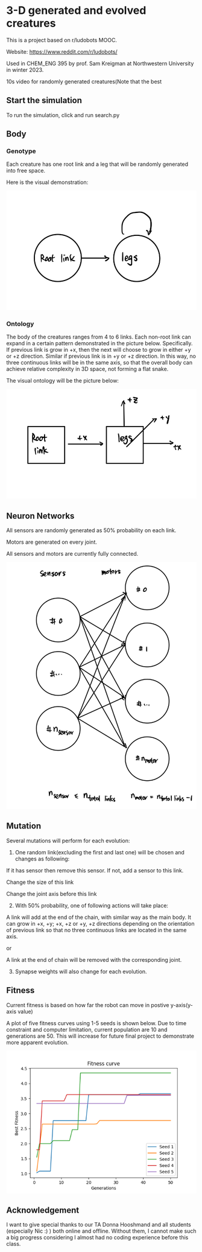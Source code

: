 3-D generated and evolved creatures 
======
This is a project based on r/ludobots MOOC.

Website: https://www.reddit.com/r/ludobots/

Used in CHEM_ENG 395 by prof. Sam Kreigman at Northwestern University in winter 2023.

10s video for randomly generated creatures(Note that the best

Start the simulation
---
To run the simulation, click and run search.py


## Body

### Genotype

Each creature has one root link and a leg that will be randomly generated into free space.

Here is the visual demonstration:

![alt text](https://github.com/DerekXu0518/Mybots/blob/3D_snake/Images/IMG_0051.jpeg)

### Ontology

The body of the creatures ranges from 4 to 6 links. Each non-root link can expand in a certain pattern demonstrated in the picture below.
Specifically. If previous link is grow in +x, then the next will choose to grow in either +y or +z direction. Similar if previous link is in +y or +z direction.
In this way, no three continuous links will be in the same axis, so that the overall body can achieve relative complexity in 3D space, not forming a flat snake.

The visual ontology will be the picture below:

![alt text](https://github.com/DerekXu0518/Mybots/blob/3D_snake/Images/IMG_0052.jpeg)

Neuron Networks
---
All sensors are randomly generated as 50% probability on each link.

Motors are generated on every joint.

All sensors and motors are currently fully connected.

![alt text](https://github.com/DerekXu0518/Mybots/blob/3D_snake/Images/IMG_0053.jpeg)

Mutation
---
Several mutations will perform for each evolution:

1. One random link(excluding the first and last one) will be chosen and changes as following:

If it has sensor then remove this sensor. If not, add a sensor to this link. 

Change the size of this link 

Change the joint axis before this link

2. With 50% probability, one of following actions will take place:

A link will add at the end of the chain, with similar way as the main body. It can grow in  +x, +y; +x, +z or +y, +z 
directions depending on the orientation of previous link so that no three continuous links are located in the same axis.

or

A link at the end of chain will be removed with the corresponding joint.

3. Synapse weights will also change for each evolution.


Fitness 
---
Current fitness is based on how far the robot can move in postive y-axis(y-axis value)

A plot of five fitness curves  using 1-5 seeds is shown below. Due to time constraint and computer limitation, current population are 10 and generations are 50.
This will increase for future final project to demonstrate more apparent evolution.

![alt text](https://github.com/DerekXu0518/Mybots/blob/3D_snake/Images/Figure_1.png)

## Acknowledgement

I want to give special thanks to our TA Donna Hooshmand and all students (especially Nic :) ) both online and offline. 
Without them, I cannot make such a big progress considering I almost had no coding experience before this class.




